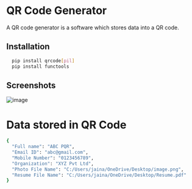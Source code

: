 
# QR Code Generator

A QR code generator is a software which stores data into a QR code.

## Installation

```bash
  pip install qrcode[pil]
  pip install functools
```
## Screenshots

![image](https://user-images.githubusercontent.com/46484628/159116742-58de3f51-0988-42aa-a4bb-4989fd256e18.png)

# Data stored in QR Code

```bash
{
  "Full name": "ABC PQR",
  "Email ID": "abc@gmail.com",
  "Mobile Number": "0123456789",
  "Organization": "XYZ Pvt Ltd",
  "Photo File Name": "C:/Users/jaina/OneDrive/Desktop/image.png",
  "Resume File Name": "C:/Users/jaina/OneDrive/Desktop/Resume.pdf"
}
```
